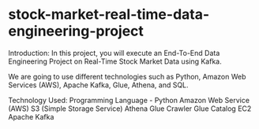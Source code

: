 # stock-market-real-time-data-engineering-project
Introduction:
In this project, you will execute an End-To-End Data Engineering Project on Real-Time Stock Market Data using Kafka.

We are going to use different technologies such as Python, Amazon Web Services (AWS), Apache Kafka, Glue, Athena, and SQL.

Technology Used:
Programming Language - Python
Amazon Web Service (AWS)
S3 (Simple Storage Service)
Athena
Glue Crawler
Glue Catalog
EC2
Apache Kafka
